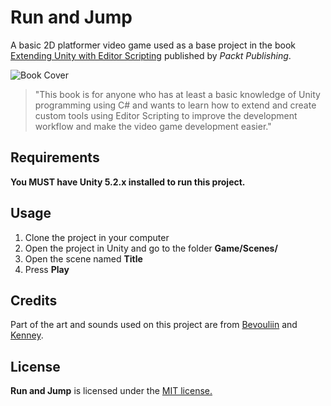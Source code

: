 # Run and Jump
A basic 2D platformer video game used as a base project in the book [Extending Unity with Editor Scripting](https://www.packtpub.com/game-development/extending-unity-editor-scripting) published by *Packt Publishing*.

![Book Cover](https://www.packtpub.com/media/catalog/product/cache/e4d64343b1bc593f1c5348fe05efa4a6/9/7/9781785281853.png)

> "This book is for anyone who has at least a basic knowledge of Unity programming using C# and wants to learn how to extend and create custom tools using Editor Scripting to improve the development workflow and make the video game development easier."

## Requirements

**You MUST have Unity 5.2.x installed to run this project.**

## Usage

1. Clone the project in your computer
2. Open the project in Unity and go to the folder **Game/Scenes/**
3. Open the scene named **Title**
4. Press **Play**

## Credits

Part of the art and sounds used on this project are from [Bevouliin](http://opengameart.org/users/bevouliin) and [Kenney](http://opengameart.org/users/kenney).

## License

**Run and Jump** is licensed under the [MIT license.](https://raw.githubusercontent.com/angelotadres/RunAndJump/master/LICENSE)
